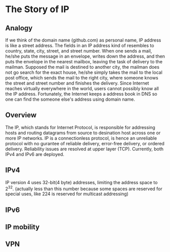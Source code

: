 # The Story of IP 
## Analogy
If we think of the domain name (github.com) as personal name, IP address is like a street address. The fields in an IP address kind of resembles to country, state, city, street, and street number. When one sends a mail, he/she puts the message in an envelope, writes down the address, and then puts the envelope in the nearest mailbox, leaving the task of delivery to the mailman. Supposed the mail is destined to another city, the mailman does not go search for the exact house, he/she simply takes the mail to the local post office, which sends the mail to the right city, where someone knows the street and street number and finishes the delivery.
Since Internet reaches virtually everywhere in the world, users cannot possibly know all the IP address. Fortunately, the Internet keeps a address book in DNS so one can find the someone else's address using domain name. 
## Overview
The IP, which stands for Internet Protocol, is responsible for addressing hosts and routing datagrams from source to desination host across one or more IP networks. 
IP is a connectionless protocol, is hence an unreliable protocol with no gurantee of reliable delivery, error-free delivery, or ordered delivery. Reliability issues are resolved at upper layer (TCP). 
Currently, both IPv4 and IPv6 are deployed. 
## IPv4
IP version 4 uses 32-bit(4 byte) addresses, limiting the address space to 2<sup>32</sup>. (actually less than this number because some spaces are reserved for special uses, like 224 is reserved for multicast addressing) 
## IPv6
## IP mobility
## VPN
